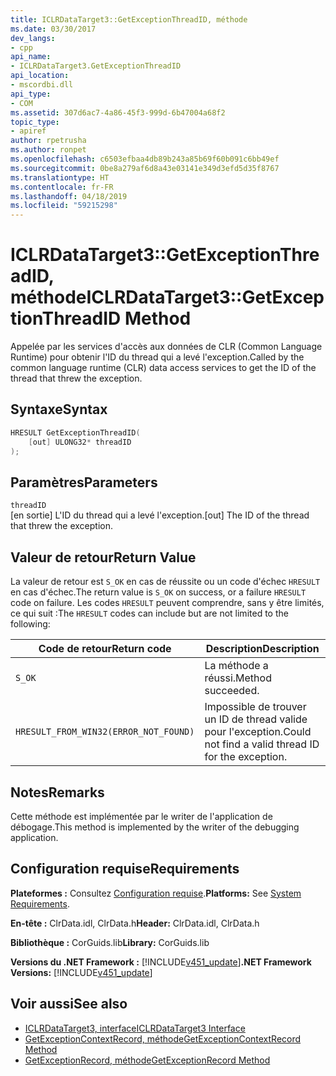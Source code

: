 ```yaml
---
title: ICLRDataTarget3::GetExceptionThreadID, méthode
ms.date: 03/30/2017
dev_langs:
- cpp
api_name:
- ICLRDataTarget3.GetExceptionThreadID
api_location:
- mscordbi.dll
api_type:
- COM
ms.assetid: 307d6ac7-4a86-45f3-999d-6b47004a68f2
topic_type:
- apiref
author: rpetrusha
ms.author: ronpet
ms.openlocfilehash: c6503efbaa4db89b243a85b69f60b091c6bb49ef
ms.sourcegitcommit: 0be8a279af6d8a43e03141e349d3efd5d35f8767
ms.translationtype: HT
ms.contentlocale: fr-FR
ms.lasthandoff: 04/18/2019
ms.locfileid: "59215298"
---
```

# <a name="iclrdatatarget3getexceptionthreadid-method"></a><span data-ttu-id="27da8-102">ICLRDataTarget3::GetExceptionThreadID, méthode</span><span class="sxs-lookup"><span data-stu-id="27da8-102">ICLRDataTarget3::GetExceptionThreadID Method</span></span>
<span data-ttu-id="27da8-103">Appelée par les services d'accès aux données de CLR (Common Language Runtime) pour obtenir l'ID du thread qui a levé l'exception.</span><span class="sxs-lookup"><span data-stu-id="27da8-103">Called by the common language runtime (CLR) data access services to get the ID of the thread that threw the exception.</span></span>  
  
## <a name="syntax"></a><span data-ttu-id="27da8-104">Syntaxe</span><span class="sxs-lookup"><span data-stu-id="27da8-104">Syntax</span></span>  
  
```cpp  
HRESULT GetExceptionThreadID(  
    [out] ULONG32* threadID  
);  
```  
  
## <a name="parameters"></a><span data-ttu-id="27da8-105">Paramètres</span><span class="sxs-lookup"><span data-stu-id="27da8-105">Parameters</span></span>  
 `threadID`  
 <span data-ttu-id="27da8-106">[en sortie] L'ID du thread qui a levé l'exception.</span><span class="sxs-lookup"><span data-stu-id="27da8-106">[out] The ID of the thread that threw the exception.</span></span>  
  
## <a name="return-value"></a><span data-ttu-id="27da8-107">Valeur de retour</span><span class="sxs-lookup"><span data-stu-id="27da8-107">Return Value</span></span>  
 <span data-ttu-id="27da8-108">La valeur de retour est `S_OK` en cas de réussite ou un code d'échec `HRESULT` en cas d'échec.</span><span class="sxs-lookup"><span data-stu-id="27da8-108">The return value is `S_OK` on success, or a failure `HRESULT` code on failure.</span></span> <span data-ttu-id="27da8-109">Les codes `HRESULT` peuvent comprendre, sans y être limités, ce qui suit :</span><span class="sxs-lookup"><span data-stu-id="27da8-109">The `HRESULT` codes can include but are not limited to the following:</span></span>  
  
|<span data-ttu-id="27da8-110">Code de retour</span><span class="sxs-lookup"><span data-stu-id="27da8-110">Return code</span></span>|<span data-ttu-id="27da8-111">Description</span><span class="sxs-lookup"><span data-stu-id="27da8-111">Description</span></span>|  
|-----------------|-----------------|  
|`S_OK`|<span data-ttu-id="27da8-112">La méthode a réussi.</span><span class="sxs-lookup"><span data-stu-id="27da8-112">Method succeeded.</span></span>|  
|`HRESULT_FROM_WIN32(ERROR_NOT_FOUND)`|<span data-ttu-id="27da8-113">Impossible de trouver un ID de thread valide pour l'exception.</span><span class="sxs-lookup"><span data-stu-id="27da8-113">Could not find a valid thread ID for the exception.</span></span>|  
  
## <a name="remarks"></a><span data-ttu-id="27da8-114">Notes</span><span class="sxs-lookup"><span data-stu-id="27da8-114">Remarks</span></span>  
 <span data-ttu-id="27da8-115">Cette méthode est implémentée par le writer de l'application de débogage.</span><span class="sxs-lookup"><span data-stu-id="27da8-115">This method is implemented by the writer of the debugging application.</span></span>  
  
## <a name="requirements"></a><span data-ttu-id="27da8-116">Configuration requise</span><span class="sxs-lookup"><span data-stu-id="27da8-116">Requirements</span></span>  
 <span data-ttu-id="27da8-117">**Plateformes :** Consultez [Configuration requise](../../../../docs/framework/get-started/system-requirements.md).</span><span class="sxs-lookup"><span data-stu-id="27da8-117">**Platforms:** See [System Requirements](../../../../docs/framework/get-started/system-requirements.md).</span></span>  
  
 <span data-ttu-id="27da8-118">**En-tête :** ClrData.idl, ClrData.h</span><span class="sxs-lookup"><span data-stu-id="27da8-118">**Header:** ClrData.idl, ClrData.h</span></span>  
  
 <span data-ttu-id="27da8-119">**Bibliothèque :** CorGuids.lib</span><span class="sxs-lookup"><span data-stu-id="27da8-119">**Library:** CorGuids.lib</span></span>  
  
 <span data-ttu-id="27da8-120">**Versions du .NET Framework :** [!INCLUDE[v451_update](../../../../includes/net-current-v451-nov-plus.md)]</span><span class="sxs-lookup"><span data-stu-id="27da8-120">**.NET Framework Versions:** [!INCLUDE[v451_update](../../../../includes/net-current-v451-nov-plus.md)]</span></span>  
  
## <a name="see-also"></a><span data-ttu-id="27da8-121">Voir aussi</span><span class="sxs-lookup"><span data-stu-id="27da8-121">See also</span></span>

- [<span data-ttu-id="27da8-122">ICLRDataTarget3, interface</span><span class="sxs-lookup"><span data-stu-id="27da8-122">ICLRDataTarget3 Interface</span></span>](../../../../docs/framework/unmanaged-api/debugging/iclrdatatarget3-interface.md)
- [<span data-ttu-id="27da8-123">GetExceptionContextRecord, méthode</span><span class="sxs-lookup"><span data-stu-id="27da8-123">GetExceptionContextRecord Method</span></span>](../../../../docs/framework/unmanaged-api/debugging/iclrdatatarget3-getexceptioncontextrecord-method.md)
- [<span data-ttu-id="27da8-124">GetExceptionRecord, méthode</span><span class="sxs-lookup"><span data-stu-id="27da8-124">GetExceptionRecord Method</span></span>](../../../../docs/framework/unmanaged-api/debugging/iclrdatatarget3-getexceptionrecord-method.md)
